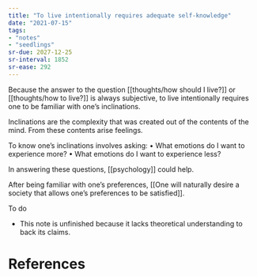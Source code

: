 ```yaml
---
title: "To live intentionally requires adequate self-knowledge"
date: "2021-07-15"
tags:
- "notes"
- "seedlings"
sr-due: 2027-12-25
sr-interval: 1852
sr-ease: 292
---
```


Because the answer to the question [[thoughts/how should I live?]] or [[thoughts/how to live?]] is always subjective, to live intentionally requires one to be familiar with one’s inclinations.

Inclinations are the complexity that was created out of the contents of the mind. From these contents arise feelings.

To know one’s inclinations involves asking:
•	What emotions do I want to experience more?
•	What emotions do I want to experience less?

In answering these questions, [[psychology]] could help.

After being familiar with one’s preferences, [[One will naturally desire a society that allows one’s preferences to be satisfied]].

To do

- This note is unfinished because it lacks theoretical understanding to back its claims.

# References


